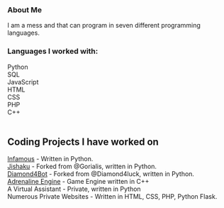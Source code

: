 ### About Me

<!--
**OneEyedKnight/OneEyedKnight** is a ✨ _special_ ✨ repository because its `README.md` (this file) appears on your GitHub profile.

Here are some ideas to get you started:

- 🔭 I’m currently working on ...
- 🌱 I’m currently learning ...
- 👯 I’m looking to collaborate on ...
- 🤔 I’m looking for help with ...
- 💬 Ask me about ...
- 📫 How to reach me: ...
- 😄 Pronouns: ...
- ⚡ Fun fact: ...
-->
<p> I am a mess and that can program in seven different programming languages. </p>

### Languages I worked with:
Python <br>
SQL <br>
JavaScript <br>
HTML <br>
CSS <br>
PHP <br>
C++ <br> <br>


## Coding Projects I have worked on
[Infamous](https://www.github.com/OneEyedKnight/Infamous) - Written in Python. <br>
[Jishaku](https://github.com/OneEyedKnight/jishaku) - Forked from @Gorialis, written in Python. <br>
[Diamond4Bot](https://github.com/OneEyedKnight/Diamond4Bot) - Forked from @Diamond4luck, written in Python. <br>
[Adrenaline Engine](https://github.com/OneEyedKnight/AdrenalineEngine) - Game Engine written in C++ <br>
A Virtual Assistant - Private, written in Python <br>
Numerous Private Websites - Written in HTML, CSS, PHP, Python Flask.




